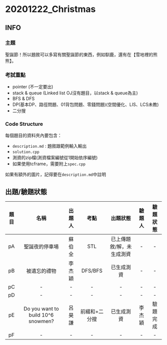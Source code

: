 ﻿# 20201222_Christmas

## INFO
### 主題
聖誕節！所以題敘可以多寫有關聖誕節的東西，例如馴鹿，還有在【雪地裡的熊熊】。


### 考試重點
- pointer (不一定要出)
- stack & queue (Linked list OJ沒有題目，以stack & queue為主)
- BFS & DFS
- DP(基本DP、路徑問題、01背包問題、零錢問題)(空間優化、LIS、LCS未教)
- 二分搜

### Code Structure
每個題目的資料夾內要包含：
- `description.md` : 題敘跟範例輸入輸出
- `solution.cpp`
- 測資的zip檔(測資檔案編號從1開始依序編號)
- 如果使用tcframe，需要附上`spec.cpp`

如果有額外的圖片，記得要在`description.md`中註明


## 出題/驗題狀態

| 題目 | 名稱         | 出題人 | 考點    | 出題狀態 | 驗題人 | 驗題狀態 |
| :--: | :----------: | :----: | :-----: | :------: | :----: | :------: |
| pA   | 聖誕夜的停車場 | 蘇伯全 | STL     | 已上傳題敘/解，未生成測資 | -      | -        |
| pB   | 被遺忘的禮物 | 李杰穎 | DFS/BFS |  已生成測資                | -      | -        |
| pC   | -            | -      | -       | -        | -      | -        |
| pD   | -            | -      | -       | -        | -      | -        |
| pE   | Do you want to build 10^6 snowmen? | 呂昊謙 | 前綴和+二分搜 | 已生成測資 | 李杰穎 | 驗題完成 |
| pF   | -            | -      | -       | -        | -      | -        |
